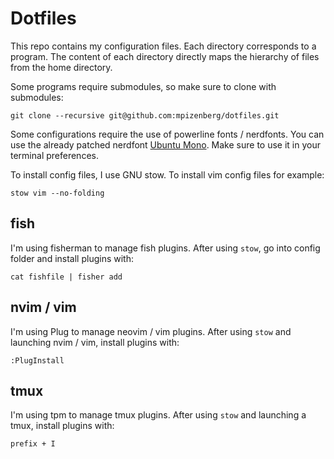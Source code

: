 # Dotfiles

This repo contains my configuration files.
Each directory corresponds to a program.
The content of each directory directly maps
the hierarchy of files from the home directory.

Some programs require submodules,
so make sure to clone with submodules:

```shell
git clone --recursive git@github.com:mpizenberg/dotfiles.git
```

Some configurations require the use of powerline fonts / nerdfonts.
You can use the already patched nerdfont [Ubuntu Mono][ubuntu-mono-font].
Make sure to use it in your terminal preferences.

[ubuntu-mono-font]: https://github.com/ryanoasis/nerd-fonts/releases/download/v1.1.0/UbuntuMono.zip

To install config files, I use GNU stow.
To install vim config files for example:

```shell
stow vim --no-folding
```

## fish

I'm using fisherman to manage fish plugins.
After using `stow`, go into config folder and install plugins with:

```shell
cat fishfile | fisher add
```

## nvim / vim

I'm using Plug to manage neovim / vim plugins.
After using `stow` and launching nvim / vim, install plugins with:

```vim
:PlugInstall
```

## tmux

I'm using tpm to manage tmux plugins.
After using `stow` and launching a tmux, install plugins with:

```tmux
prefix + I
```
